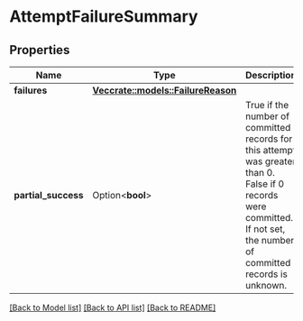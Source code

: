 # AttemptFailureSummary

## Properties

Name | Type | Description | Notes
------------ | ------------- | ------------- | -------------
**failures** | [**Vec<crate::models::FailureReason>**](FailureReason.md) |  | 
**partial_success** | Option<**bool**> | True if the number of committed records for this attempt was greater than 0. False if 0 records were committed. If not set, the number of committed records is unknown. | [optional]

[[Back to Model list]](../README.md#documentation-for-models) [[Back to API list]](../README.md#documentation-for-api-endpoints) [[Back to README]](../README.md)


